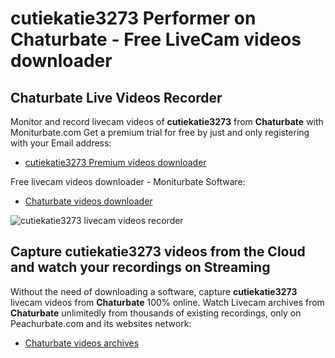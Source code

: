 # cutiekatie3273 Performer on Chaturbate - Free LiveCam videos downloader

## Chaturbate Live Videos Recorder

Monitor and record livecam videos of **cutiekatie3273** from **Chaturbate** with Moniturbate.com
Get a premium trial for free by just and only registering with your Email address:
* [cutiekatie3273 Premium videos downloader](https://moniturbate.com/request-demo-licence-key.html)

Free livecam videos downloader - Moniturbate Software:
* [Chaturbate videos downloader](https://moniturbate.com/moniturbate-download-software.html)

![cutiekatie3273 livecam videos recorder](https://peachurnet.com/templates/moniturbate-software.png)


## Capture cutiekatie3273 videos from the Cloud and watch your recordings on Streaming

Without the need of downloading a software, capture **cutiekatie3273** livecam videos from **Chaturbate** 100% online.
Watch Livecam archives from **Chaturbate** unlimitedly from thousands of existing recordings, only on Peachurbate.com and its websites network:
* [Chaturbate videos archives](https://peachurnet.com/)